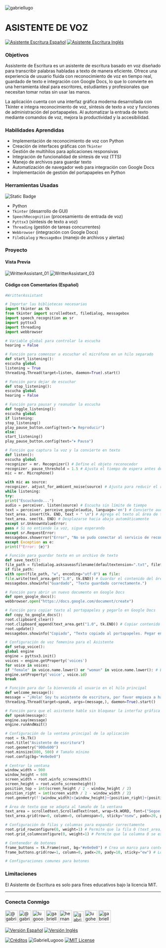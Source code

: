 <img align="center" src="https://media.licdn.com/dms/image/v2/D4D16AQGUNxQ7NSC05A/profile-displaybackgroundimage-shrink_350_1400/profile-displaybackgroundimage-shrink_350_1400/0/1738695150340?e=1744243200&v=beta&t=oXX-ixT9bR3dJcYCLv4KBs5wjKFoeP0524kFGHQMYmQ" alt="gabriellugo" />

# ASISTENTE DE VOZ

<a href="https://github.com/GabrielLugooo/Writter-Assistant/blob/main/README%20Spanish.md" target="_blank" rel="noreferrer noopener"> <img align="center" src="https://img.shields.io/badge/Asistente%20Escritura%20Español-000000" alt="Asistente Escritura Español" /></a>
<a href="https://github.com/GabrielLugooo/Writter-Assistant" target="_blank" rel="noreferrer noopener"> <img align="center" src="https://img.shields.io/badge/Asistente%20Escritura%20Inglés-green" alt="Asistente Escritura Inglés" /></a>

### Objetivos

Assistente de Escritura es un asistente de escritura basado en voz diseñado para transcribir palabras habladas a texto de manera eficiente. Ofrece una experiencia de usuario fluida con reconocimiento de voz en tiempo real, guardado de texto e integración con Google Docs, lo que lo convierte en una herramienta ideal para escritores, estudiantes y profesionales que necesitan tomar notas sin usar las manos.

La aplicación cuenta con una interfaz gráfica moderna desarrollada con Tkinter e integra reconocimiento de voz, síntesis de texto a voz y funciones de administración del portapapeles. Al automatizar la entrada de texto mediante comandos de voz, mejora la productividad y la accesibilidad.

### Habilidades Aprendidas

- Implementación de reconocimiento de voz con Python
- Creación de interfaces gráficas con `Tkinter`
- Gestión de multihilos para aplicaciones responsivas
- Integración de funcionalidad de síntesis de voz (TTS)
- Manejo de archivos para guardar texto
- Automatización de navegador web para integración con Google Docs
- Implementación de gestión del portapapeles en Python

### Herramientas Usadas

![Static Badge](https://img.shields.io/badge/Python-000000?logo=python&logoSize=auto)

- Python
- `Tkinter` (desarrollo de GUI)
- `SpeechRecognition` (procesamiento de entrada de voz)
- `Pyttsx3` (síntesis de texto a voz)
- `Threading` (gestión de tareas concurrentes)
- `Webbrowser` (integración con Google Docs)
- `FileDialog` y `MessageBox` (manejo de archivos y alertas)

### Proyecto

#### Vista Previa

<img align="center" src="" alt="WritterAssistant_01" />
<img align="center" src="" alt="WritterAssistant_03" />

#### Código con Comentarios (Español)

```python
#WritterAssistant

# Importar las bibliotecas necesarias
import tkinter as tk
from tkinter import scrolledtext, filedialog, messagebox
import speech_recognition as sr
import pyttsx3
import threading
import webbrowser

# Variable global para controlar la escucha
hearing = False

# Función para comenzar a escuchar el micrófono en un hilo separado
def start_listening():
escucha global
listening = True
threading.Thread(target=listen, daemon=True).start()

# Función para dejar de escuchar
def stop_listening():
escucha global
hearing = False

# Función para pausar y reanudar la escucha
def toggle_listening():
escucha global
if listening:
stop_listening()
play_pause_button.config(text="▶ Reproducir")
else:
start_listening()
play_pause_button.config(text="⏸ Pausa")

# Función que captura la voz y la convierte en texto
def listen():
escucha global
recognizer = mr. Recognizer() # Define el objeto reconocedor
recognizer. pause_threshold = 1.5 # Ajusta el tiempo de espera antes de procesar la voz
mic = mr. Microphone()

with mic as source:
recognizer. adjust_for_ambient_noise(source) # Ajusta para reducir el ruido ambiental
while listening:
try:
print("Escuchando...")
audio = perceiver. listen(source) # Escucha sin límite de tiempo
text = perceiver. perceive_google(audio, language='en') # Convierte audio en texto
text_area. insert(tk. END, text + " \n") # Agrega el texto al área de texto
text_area. see(tk. END) # Desplazarse hacia abajo automáticamente
except sr.UnknownValueError:
pass # Si no entiende la voz, sigue esperando
except sr.RequestError:
messagebox.showerror("Error", "No se pudo conectar al servicio de reconocimiento de voz.")
except Exception as e:
print(f"Error: {e}")

# Función para guardar texto en un archivo de texto
def save_text():
file_path = filedialog.asksaveasfilename(defaultextension=".txt", filetypes=[("Archivos de texto", "*.txt")])
if file_path:
with open(file_path, "w", encoding="utf-8") as file:
file.write(text_area.get("1.0", tk.END)) # Guardar el contenido del área de texto
messagebox.showinfo("Guardado", "Texto guardado correctamente.")

# Función para abrir un nuevo documento en Google Docs
def open_google_docs():
webbrowser.open("https://docs.google.com/document/create")

# Función para copiar texto al portapapeles y pegarlo en Google Docs
def copy_to_google_docs():
root.clipboard_clear()
root.clipboard_append(text_area.get("1.0", tk.END)) # Copiar contenido al portapapeles
root.update()
messagebox.showinfo("Copiado", "Texto copiado al portapapeles. Pegar en Google Docs.")

# Configuración de voz femenina para el Asistente
def setup_voice():
global engine
engine = pyttsx3.init()
voices = engine.getProperty('voices')
for voice in voices:
if "female" in voice.name.lower() or "woman" in voice.name.lower(): # Encontrar una voz femenina
engine.setProperty('voice', voice.id)
break

# Función para dar la bienvenida al usuario en el hilo principal
def welcome_message():
message = "¡Hola! Soy tu asistente de escritura, por favor empieza a hablar y tomaré notas de todo, para que puedas usarlo después."
threading.Thread(target=speak, args=(message,), daemon=True).start()

# Función para que el asistente hable sin bloquear la interfaz gráfica
def speak(message):
engine.say(message)
engine.runAndWait()

# Configuración de la ventana principal de la aplicación
root = tk.Tk()
root.title("Asistente de escritura")
root.geometry("900x600")
root.minsize(800, 500) # Tamaño mínimo
root.config(bg="#e0e0e0")

# Centrar la ventana
window_width = 900
window_height = 600
screen_width = root.winfo_screenwidth()
screen_height = root.winfo_screenheight()
position_top = int(screen_height / 2 - window_height / 2)
position_right = int(screen_width / 2 - window_width / 2)
root.geometry(f'{window_width}x{window_height}+{position_right}+{position_top}')

# Área de texto que se adapta al tamaño de la ventana
text_area = scrolledtext.ScrolledText(root, wrap=tk.WORD, font=("Segoe UI", 12), bg="#f9f9fe", fg="#000000", bd=0, relief="solid", highlightthickness=2)
text_area.grid(row=0, column=0, columnspan=5, sticky="nsew", padx=20, pady=20)

# Configuración de filas y columnas para expandir correctamente
root.grid_rowconfigure(0, weight=1) # Permite que la fila 0 (text_area) se expanda
root.grid_columnconfigure(0, weight=1) # Permite que la columna 0 se expanda

# Contenedor de botones
frame_buttons = tk.Frame(root, bg="#e0e0e0") # Crea un marco para contener los botones
frame_buttons.grid(row=1, column=0, padx=20, pady=10, sticky="ew") # Lo coloca en una nueva fila

# Configuraciones comunes para botones
```

### Limitaciones

El Asistente de Escritura es solo para fines educativos bajo la licencia MIT.

---

<h3 align="left">Conecta Conmigo</h3>

<p align="left">
<a href="https://www.youtube.com/@gabriellugooo" target="_blank" rel="noreferrer noopener"> <img align="center" src="https://img.icons8.com/?size=50&id=55200&format=png" alt="@gabriellugooo" height="40" width="40" /></a>
<a href="http://www.tiktok.com/@gabriellugooo" target="_blank" rel="noreferrer noopener"> <img align="center" src="https://img.icons8.com/?size=50&id=118638&format=png" alt="@gabriellugooo" height="40" width="40" /></a>
<a href="https://instagram.com/lugooogabriel" target="_blank" rel="noreferrer noopener"> <img align="center" src="https://img.icons8.com/?size=50&id=32309&format=png" alt="lugooogabriel" height="40" width="40" /></a>
<a href="https://twitter.com/gabriellugo__" target="_blank" rel="noreferrer noopener"> <img align="center" src="https://img.icons8.com/?size=50&id=phOKFKYpe00C&format=png" alt="gabriellugo__" height="40" width="40" /></a>
<a href="https://www.linkedin.com/in/hernando-gabriel-lugo" target="_blank" rel="noreferrer noopener"> <img align="center" src="https://img.icons8.com/?size=50&id=8808&format=png" alt="hernando-gabriel-lugo" height="40" width="40" /></a>
<a href="https://github.com/GabrielLugooo" target="_blank" rel="noreferrer noopener"> <img align="center" src="https://img.icons8.com/?size=80&id=AngkmzgE6d3E&format=png" alt="gabriellugooo" height="34" width="34" /></a>
<a href="mailto:lugohernandogabriel@gmail.com"> <img align="center" src="https://img.icons8.com/?size=50&id=38036&format=png" alt="lugohernandogabriel@gmail.com" height="40" width="40" /></a>
<a href="https://linktr.ee/gabriellugooo" target="_blank" rel="noreferrer noopener"> <img align="center" src="https://simpleicons.org/icons/linktree.svg" alt="gabriellugooo" height="40" width="40" /></a>
</p>

<p align="left">
<a href="https://github.com/GabrielLugooo/GabrielLugooo/blob/main/Readme%20Spanish.md" target="_blank" rel="noreferrer noopener"> <img align="center" src="https://img.shields.io/badge/Versión%20Español-000000" alt="Versión Español" /></a>
<a href="https://github.com/GabrielLugooo/GabrielLugooo/blob/main/README.md" target="_blank" rel="noreferrer noopener"> <img align="center" src="https://img.shields.io/badge/Versión%20Inglés-Green" alt="Versión Inglés" /></a>

</p>

<a href="https://linktr.ee/gabriellugooo" target="_blank" rel="noreferrer noopener"> <img align="center" src="https://img.shields.io/badge/Créditos-Gabriel%20Lugo-green" alt="Créditos" /></a>
<img align="center" src="https://komarev.com/ghpvc/?username=GabrielLugoo&label=Vistas%20del%20Perfil&color=green&base=2000" alt="GabrielLugooo" />
<a href="" target="_blank" rel="noreferrer noopener"> <img align="center" src="https://img.shields.io/badge/License-MIT-green" alt="MIT License" /></a>
